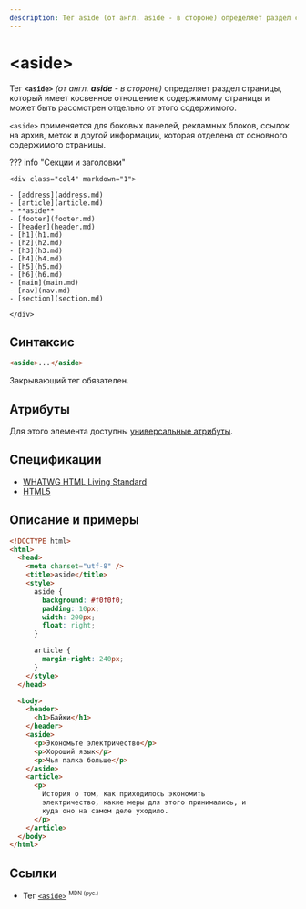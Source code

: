 ```yaml
---
description: Тег aside (от англ. aside - в стороне) определяет раздел страницы, который имеет косвенное отношение к содержимому страницы и может быть рассмотрен отдельно от этого содержимого
---
```


# &lt;aside&gt;

Тег **`<aside>`** _(от англ. **aside** - в стороне)_ определяет раздел страницы, который имеет косвенное отношение к содержимому страницы и может быть рассмотрен отдельно от этого содержимого.

`<aside>` применяется для боковых панелей, рекламных блоков, ссылок на архив, меток и другой информации, которая отделена от основного содержимого страницы.

??? info "Секции и заголовки"

    <div class="col4" markdown="1">

    - [address](address.md)
    - [article](article.md)
    - **aside**
    - [footer](footer.md)
    - [header](header.md)
    - [h1](h1.md)
    - [h2](h2.md)
    - [h3](h3.md)
    - [h4](h4.md)
    - [h5](h5.md)
    - [h6](h6.md)
    - [main](main.md)
    - [nav](nav.md)
    - [section](section.md)

    </div>

## Синтаксис

```html
<aside>...</aside>
```

Закрывающий тег обязателен.

## Атрибуты

Для этого элемента доступны [универсальные атрибуты](uni-attr.md).

## Спецификации

- [WHATWG HTML Living Standard](https://html.spec.whatwg.org/multipage/semantics.html#the-aside-element)
- [HTML5](http://www.w3.org/TR/html5/sections.html#the-aside-element)

## Описание и примеры

```html
<!DOCTYPE html>
<html>
  <head>
    <meta charset="utf-8" />
    <title>aside</title>
    <style>
      aside {
        background: #f0f0f0;
        padding: 10px;
        width: 200px;
        float: right;
      }

      article {
        margin-right: 240px;
      }
    </style>
  </head>

  <body>
    <header>
      <h1>Байки</h1>
    </header>
    <aside>
      <p>Экономьте электричество</p>
      <p>Хороший язык</p>
      <p>Чья палка больше</p>
    </aside>
    <article>
      <p>
        История о том, как приходилось экономить
        электричество, какие меры для этого принимались, и
        куда оно на самом деле уходило.
      </p>
    </article>
  </body>
</html>
```

## Ссылки

- Тег [`<aside>`](https://developer.mozilla.org/ru/docs/Web/HTML/Element/aside) <sup><small>MDN (рус.)</small></sup>
